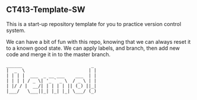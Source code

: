 ## CT413-Template-SW
This is a start-up repository template for you to practice version control system.

We can have a bit of fun with this repo, knowing that we can always reset it to a known good state.  We can apply labels, and branch, then add new code and merge it in to the master branch.

	______                          _
	|  _  \                        | |
	| | | |  ___  _ __ ___    ___  | |
	| | | | / _ \| '_ ` _ \  / _ \ | |
	| |/ / |  __/| | | | | || (_) ||_|
	|___/   \___||_| |_| |_| \___/ (_)